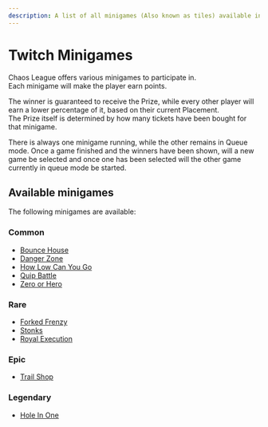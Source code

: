 ```yaml
---
description: A list of all minigames (Also known as tiles) available in Chaos League to play.
---
```


# Twitch Minigames

Chaos League offers various minigames to participate in.  
Each minigame will make the player earn points.

The winner is guaranteed to receive the Prize, while every other player will earn a lower percentage of it, based on their current Placement.  
The Prize itself is determined by how many tickets have been bought for that minigame.

There is always one minigame running, while the other remains in Queue mode. Once a game finished and the winners have been shown, will a new game be selected and once one has been selected will the other game currently in queue mode be started.

## Available minigames

The following minigames are available:

### Common

- [Bounce House](common/bounce-house.md)
- [Danger Zone](common/danger-zone.md)
- [How Low Can You Go](common/how-low-can-you-go.md)
- [Quip Battle](common/quip-battle.md)
- [Zero or Hero](common/zero-or-hero.md)

### Rare

- [Forked Frenzy](rare/forked-frenzy.md)
- [Stonks](rare/stonks.md)
- [Royal Execution](rare/royal-execution.md)

### Epic

- [Trail Shop](epic/trail-shop.md)

### Legendary

- [Hole In One](legendary/hole-in-one.md)
